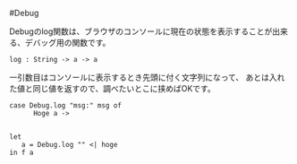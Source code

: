 #Debug

Debugのlog関数は、ブラウザのコンソールに現在の状態を表示することが出来る、デバッグ用の関数です。

```
log : String -> a -> a
```

一引数目はコンソールに表示するとき先頭に付く文字列になって、
あとは入れた値と同じ値を返すので、調べたいとこに挟めばOKです。

```
case Debug.log "msg:" msg of
      Hoge a ->


let
   a = Debug.log "" <| hoge
in f a

```
